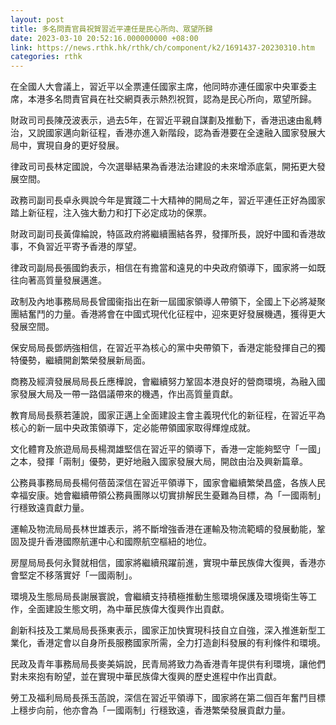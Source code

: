 ```yaml
---
layout: post
title: 多名問責官員祝賀習近平連任是民心所向、眾望所歸
date: 2023-03-10 20:52:16.000000000 +08:00
link: https://news.rthk.hk/rthk/ch/component/k2/1691437-20230310.htm
categories: rthk
---
```


在全國人大會議上，習近平以全票連任國家主席，他同時亦連任國家中央軍委主席，本港多名問責官員在社交網頁表示熱烈祝賀，認為是民心所向，眾望所歸。

財政司司長陳茂波表示，過去5年，在習近平親自謀劃及推動下，香港迅速由亂轉治，又說國家邁向新征程，香港亦進入新階段，認為香港要在全速融入國家發展大局中，實現自身的更好發展。

律政司司長林定國說，今次選舉結果為香港法治建設的未來增添底氣，開拓更大發展空間。

政務司副司長卓永興說今年是實踐二十大精神的開局之年，習近平連任正好為國家踏上新征程，注入強大動力和打下必定成功的保票。

財政司副司長黃偉綸說，特區政府將繼續團結各界，發揮所長，說好中國和香港故事，不負習近平寄予香港的厚望。

律政司副局長張國鈞表示，相信在有擔當和遠見的中央政府領導下，國家將一如既往向著高質量發展邁進。

政制及內地事務局局長曾國衞指出在新一屆國家領導人帶領下，全國上下必將凝聚團結奮鬥的力量。香港將會在中國式現代化征程中，迎來更好發展機遇，獲得更大發展空間。

保安局局長鄧炳強相信，在習近平為核心的黨中央帶領下，香港定能發揮自己的獨特優勢，繼續開創繁榮發展新局面。

商務及經濟發展局局長丘應樺說，會繼續努力鞏固本港良好的營商環境，為融入國家發展大局及一帶一路倡議帶來的機遇，作出高質量貢獻。

教育局局長蔡若蓮說，國家正邁上全面建設主會主義現代化的新征程，在習近平為核心的新一屆中央政策領導下，定必能帶領國家取得輝煌成就。

文化體育及旅遊局局長楊潤雄堅信在習近平的領導下，香港一定能夠堅守「一國」之本，發揮「兩制」優勢，更好地融入國家發展大局，開啟由治及興新篇章。

公務員事務局局長楊何蓓茵深信在習近平領導下，國家會繼續繁榮昌盛，各族人民幸福安康。她會繼續帶領公務員團隊以切實排解民生憂難為目標，為「一國兩制」行穩致遠貢獻力量。

運輸及物流局局長林世雄表示，將不斷增強香港在運輸及物流範疇的發展動能，鞏固及提升香港國際航運中心和國際航空樞紐的地位。

房屋局局長何永賢就相信，國家將繼續飛躍前進，實現中華民族偉大復興，香港亦會堅定不移落實好「一國兩制」。

環境及生態局局長謝展寰說，會繼續支持積極推動生態環境保護及環境衛生等工作，全面建設生態文明，為中華民族偉大復興作出貢獻。

創新科技及工業局局長孫東表示，國家正加快實現科技自立自強，深入推進新型工業化，香港定會以自身所長服務國家所需，全力打造創科發展的有利條件和環境。

民政及青年事務局局長麥美娟說，民青局將致力為香港青年提供有利環境，讓他們對未來抱有盼望，並在實現中華民族偉大復興的歷史進程中作出貢獻。

勞工及福利局局長孫玉菡說，深信在習近平領導下，國家將在第二個百年奮鬥目標上穩步向前，他亦會為「一國兩制」行穩致遠，香港繁榮發展貢獻力量。
